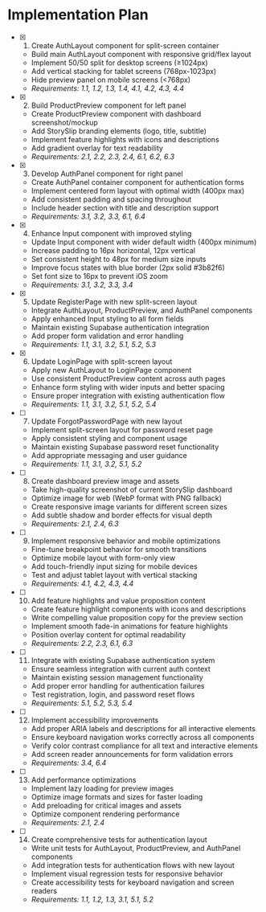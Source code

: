 # Implementation Plan

- [x] 1. Create AuthLayout component for split-screen container
  - Build main AuthLayout component with responsive grid/flex layout
  - Implement 50/50 split for desktop screens (≥1024px)
  - Add vertical stacking for tablet screens (768px-1023px)
  - Hide preview panel on mobile screens (<768px)
  - _Requirements: 1.1, 1.2, 1.3, 1.4, 4.1, 4.2, 4.3, 4.4_

- [x] 2. Build ProductPreview component for left panel
  - Create ProductPreview component with dashboard screenshot/mockup
  - Add StorySlip branding elements (logo, title, subtitle)
  - Implement feature highlights with icons and descriptions
  - Add gradient overlay for text readability
  - _Requirements: 2.1, 2.2, 2.3, 2.4, 6.1, 6.2, 6.3_

- [x] 3. Develop AuthPanel component for right panel
  - Create AuthPanel container component for authentication forms
  - Implement centered form layout with optimal width (400px max)
  - Add consistent padding and spacing throughout
  - Include header section with title and description support
  - _Requirements: 3.1, 3.2, 3.3, 6.1, 6.4_

- [x] 4. Enhance Input component with improved styling
  - Update Input component with wider default width (400px minimum)
  - Increase padding to 16px horizontal, 12px vertical
  - Set consistent height to 48px for medium size inputs
  - Improve focus states with blue border (2px solid #3b82f6)
  - Set font size to 16px to prevent iOS zoom
  - _Requirements: 3.1, 3.2, 3.3, 3.4_

- [x] 5. Update RegisterPage with new split-screen layout
  - Integrate AuthLayout, ProductPreview, and AuthPanel components
  - Apply enhanced Input styling to all form fields
  - Maintain existing Supabase authentication integration
  - Add proper form validation and error handling
  - _Requirements: 1.1, 3.1, 3.2, 5.1, 5.2, 5.3_

- [x] 6. Update LoginPage with split-screen layout
  - Apply new AuthLayout to LoginPage component
  - Use consistent ProductPreview content across auth pages
  - Enhance form styling with wider inputs and better spacing
  - Ensure proper integration with existing authentication flow
  - _Requirements: 1.1, 3.1, 3.2, 5.1, 5.2, 5.4_

- [ ] 7. Update ForgotPasswordPage with new layout
  - Implement split-screen layout for password reset page
  - Apply consistent styling and component usage
  - Maintain existing Supabase password reset functionality
  - Add appropriate messaging and user guidance
  - _Requirements: 1.1, 3.1, 3.2, 5.1, 5.2_

- [ ] 8. Create dashboard preview image and assets
  - Take high-quality screenshot of current StorySlip dashboard
  - Optimize image for web (WebP format with PNG fallback)
  - Create responsive image variants for different screen sizes
  - Add subtle shadow and border effects for visual depth
  - _Requirements: 2.1, 2.4, 6.3_

- [ ] 9. Implement responsive behavior and mobile optimizations
  - Fine-tune breakpoint behavior for smooth transitions
  - Optimize mobile layout with form-only view
  - Add touch-friendly input sizing for mobile devices
  - Test and adjust tablet layout with vertical stacking
  - _Requirements: 4.1, 4.2, 4.3, 4.4_

- [ ] 10. Add feature highlights and value proposition content
  - Create feature highlight components with icons and descriptions
  - Write compelling value proposition copy for the preview section
  - Implement smooth fade-in animations for feature highlights
  - Position overlay content for optimal readability
  - _Requirements: 2.2, 2.3, 6.1, 6.3_

- [ ] 11. Integrate with existing Supabase authentication system
  - Ensure seamless integration with current auth context
  - Maintain existing session management functionality
  - Add proper error handling for authentication failures
  - Test registration, login, and password reset flows
  - _Requirements: 5.1, 5.2, 5.3, 5.4_

- [ ] 12. Implement accessibility improvements
  - Add proper ARIA labels and descriptions for all interactive elements
  - Ensure keyboard navigation works correctly across all components
  - Verify color contrast compliance for all text and interactive elements
  - Add screen reader announcements for form validation errors
  - _Requirements: 3.4, 6.4_

- [ ] 13. Add performance optimizations
  - Implement lazy loading for preview images
  - Optimize image formats and sizes for faster loading
  - Add preloading for critical images and assets
  - Optimize component rendering performance
  - _Requirements: 2.1, 2.4_

- [ ] 14. Create comprehensive tests for authentication layout
  - Write unit tests for AuthLayout, ProductPreview, and AuthPanel components
  - Add integration tests for authentication flows with new layout
  - Implement visual regression tests for responsive behavior
  - Create accessibility tests for keyboard navigation and screen readers
  - _Requirements: 1.1, 1.2, 1.3, 3.1, 5.1, 5.2_